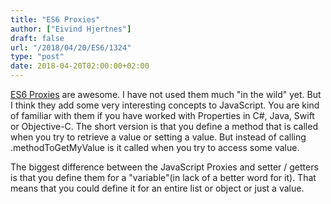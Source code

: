 ```yaml
---
title: "ES6 Proxies"
author: ["Eivind Hjertnes"]
draft: false
url: "/2018/04/20/ES6/1324"
type: "post"
date: 2018-04-20T02:00:00+02:00
---
```


[ES6
Proxies](https://developer.mozilla.org/en-US/docs/Web/JavaScript/Reference/Global%5FObjects/Proxy) are awesome. I have not used them much "in the wild" yet. But
I think they add some very interesting concepts to JavaScript. You are
kind of familiar with them if you have worked with Properties in C#,
Java, Swift or Objective-C. The short version is that you define a
method that is called when you try to retrieve a value or setting a
value. But instead of calling .methodToGetMyValue is it called when you
try to access some value.

The biggest difference between the JavaScript Proxies and setter /
getters is that you define them for a "variable"(in lack of a better
word for it). That means that you could define it for an entire list or
object or just a value.
